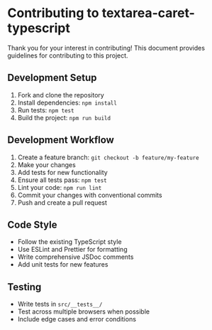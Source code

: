 # Contributing to textarea-caret-typescript

Thank you for your interest in contributing! This document provides guidelines for contributing to this project.

## Development Setup

1. Fork and clone the repository
2. Install dependencies: `npm install`
3. Run tests: `npm test`
4. Build the project: `npm run build`

## Development Workflow

1. Create a feature branch: `git checkout -b feature/my-feature`
2. Make your changes
3. Add tests for new functionality
4. Ensure all tests pass: `npm test`
5. Lint your code: `npm run lint`
6. Commit your changes with conventional commits
7. Push and create a pull request

## Code Style

- Follow the existing TypeScript style
- Use ESLint and Prettier for formatting
- Write comprehensive JSDoc comments
- Add unit tests for new features

## Testing

- Write tests in `src/__tests__/`
- Test across multiple browsers when possible
- Include edge cases and error conditions
